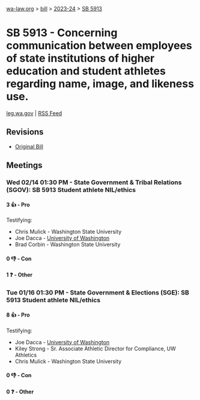 [wa-law.org](/) > [bill](/bill/) > [2023-24](/bill/2023-24/) > [SB 5913](/bill/2023-24/sb/5913/)

# SB 5913 - Concerning communication between employees of state institutions of higher education and student athletes regarding name, image, and likeness use.
[leg.wa.gov](https://app.leg.wa.gov/billsummary?BillNumber=5913&Year=2023&Initiative=false) | [RSS Feed](./rss.xml)

## Revisions
* [Original Bill](1/)

## Meetings
### Wed 02/14 01:30 PM - State Government & Tribal Relations (SGOV): SB 5913 Student athlete NIL/ethics
#### 3 👍 - Pro
Testifying:
* Chris Mulick - Washington State University
* Joe Dacca - [University of Washington](/org/university_of_washington/)
* Brad Corbin - Washington State University

#### 0 👎 - Con

#### 1 ❓ - Other

### Tue 01/16 01:30 PM - State Government & Elections (SGE): SB 5913 Student athlete NIL/ethics
#### 8 👍 - Pro
Testifying:
* Joe Dacca - [University of Washington](/org/university_of_washington/)
* Kiley Strong - Sr. Associate Athletic Director for Compliance, UW Athletics
* Chris Mulick - Washington State University

#### 0 👎 - Con

#### 0 ❓ - Other
